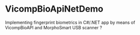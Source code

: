 # VicompBioApiNetDemo
Implementing fingerprint biometrics in C#/.NET app by means of VicompBioAPI and MorphoSmart USB scanner ?
